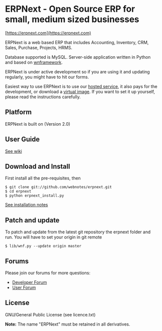 # ERPNext - Open Source ERP for small, medium sized businesses

[https://erpnext.com](https://erpnext.com)

ERPNext is a web based ERP that includes Accounting, Inventory, CRM, Sales, Purchase, Projects, HRMS. 

Database supported is MySQL. Server-side application written in Python and based on
[wnframework](https://github.com/webnotes/wnframework).

ERPNext is under active development so if you are using it and updating regularly,
you might have to hit our forms.

Easiest way to use ERPNext is to use our [hosted service](https://erpnext.com), it 
also pays for the development, or download a [virtual image](https://erpnext.com/download-erpnext.html). If you want to set it up yourself,
please read the instructions carefully.

## Platform

ERPNext is built on  (Version 2.0)

## User Guide

[See wiki](https://github.com/webnotes/erpnext/wiki/User-Guide)

## Download and Install

First install all the pre-requisites, then

    $ git clone git://github.com/webnotes/erpnext.git
    $ cd erpnext
    $ python erpnext_install.py
    
[See installation notes](https://github.com/webnotes/erpnext/wiki/How-to-Install-ERPNext)

## Patch and update

To patch and update from the latest git repository the erpnext folder and run.
You will have to set your origin in git remote

    $ lib/wnf.py --update origin master

## Forums

Please join our forums for more questions:

- [Developer Forum](http://groups.google.com/group/erpnext-developer-forum)
- [User Forum](http://groups.google.com/group/erpnext-user-forum)

## License

GNU/General Public License (see licence.txt)

**Note:** The name "ERPNext" must be retained in all derivatives.